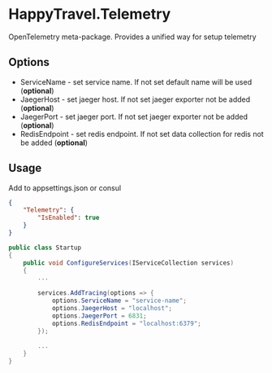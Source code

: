 # HappyTravel.Telemetry
OpenTelemetry meta-package. Provides a unified way for setup telemetry

## Options
- ServiceName - set service name. If not set default name will be used (**optional**)
- JaegerHost - set jaeger host. If not set jaeger exporter not be added (**optional**) 
- JaegerPort - set jaeger port. If not set jaeger exporter not be added (**optional**)
- RedisEndpoint - set redis endpoint. If not set data collection for redis not be added (**optional**)

## Usage
Add to appsettings.json or consul
```json
{
    "Telemetry": {
        "IsEnabled": true
    }
}
```

```csharp
public class Startup
{
    public void ConfigureServices(IServiceCollection services)
    {
        ...
        
        services.AddTracing(options => {
            options.ServiceName = "service-name";
            options.JaegerHost = "localhost";
            options.JaegerPort = 6831;
            options.RedisEndpoint = "localhost:6379";
        });
        
        ...
    }
}
```